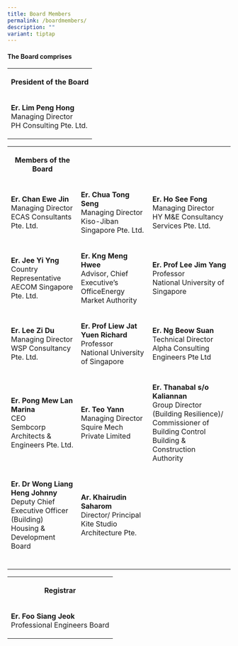```yaml
---
title: Board Members
permalink: /boardmembers/
description: ""
variant: tiptap
---
```

<h4>The Board comprises</h4>
<table>
<tbody>
<tr>
<th rowspan="1" colspan="1">
<p>President of the Board</p>
</th>
</tr>
<tr>
<td rowspan="1" colspan="1">
<p><strong>Er. Lim Peng Hong</strong> 
<br>Managing Director
<br>PH Consulting Pte. Ltd.</p>
</td>
</tr>
</tbody>
</table>
<table>
<tbody>
<tr>
<th rowspan="1" colspan="1">
<p>Members of the Board</p>
</th>
<th rowspan="1" colspan="1">
<p></p>
</th>
<th rowspan="1" colspan="1">
<p></p>
</th>
</tr>
<tr>
<td rowspan="1" colspan="1">
<p><strong>Er. Chan Ewe Jin</strong> 
<br>Managing Director
<br>ECAS Consultants Pte. Ltd.</p>
</td>
<td rowspan="1" colspan="1">
<p><strong>Er. Chua Tong Seng</strong> 
<br>Managing Director
<br>Kiso-Jiban Singapore Pte. Ltd.</p>
</td>
<td rowspan="1" colspan="1">
<p><strong>Er. Ho See Fong</strong> 
<br>Managing Director
<br>HY M&amp;E Consultancy Services Pte. Ltd.</p>
</td>
</tr>
<tr>
<td rowspan="1" colspan="1">
<p><strong>Er. Jee Yi Yng</strong> 
<br>Country Representative
<br>AECOM Singapore Pte. Ltd.</p>
</td>
<td rowspan="1" colspan="1">
<p><strong>Er. Kng Meng Hwee</strong> 
<br>Advisor, Chief Executive’s OfficeEnergy Market Authority</p>
</td>
<td rowspan="1" colspan="1">
<p><strong>Er. Prof Lee Jim Yang</strong> 
<br>Professor
<br>National University of Singapore</p>
</td>
</tr>
<tr>
<td rowspan="1" colspan="1">
<p><strong>Er. Lee Zi Du</strong> 
<br>Managing Director
<br>WSP Consultancy Pte. Ltd.</p>
</td>
<td rowspan="1" colspan="1">
<p><strong>Er. Prof Liew Jat Yuen Richard</strong> 
<br>Professor
<br>National University of Singapore</p>
</td>
<td rowspan="1" colspan="1">
<p><strong>Er. Ng Beow Suan</strong> 
<br>Technical Director
<br>Alpha Consulting Engineers Pte Ltd</p>
</td>
</tr>
<tr>
<td rowspan="1" colspan="1">
<p><strong>Er. Pong Mew Lan Marina</strong> 
<br>CEO
<br>Sembcorp Architects &amp; Engineers Pte. Ltd.</p>
</td>
<td rowspan="1" colspan="1">
<p><strong>Er. Teo Yann</strong> 
<br>Managing Director
<br>Squire Mech Private Limited</p>
</td>
<td rowspan="1" colspan="1">
<p><strong>Er. Thanabal s/o Kaliannan</strong> 
<br>Group Director (Building Resilience)/ Commissioner of Building Control
<br>Building &amp; Construction Authority</p>
</td>
</tr>
<tr>
<td rowspan="1" colspan="1">
<p><strong>Er. Dr Wong Liang Heng Johnny</strong> 
<br>Deputy Chief Executive Officer (Building)
<br>Housing &amp; Development Board</p>
</td>
<td rowspan="1" colspan="1">
<p><strong>Ar. Khairudin Saharom</strong> 
<br>Director/ Principal
<br>Kite Studio Architecture Pte.</p>
</td>
<td rowspan="1" colspan="1">
<p></p>
</td>
</tr>
<tr>
<td rowspan="1" colspan="1">
<p></p>
</td>
<td rowspan="1" colspan="1">
<p></p>
</td>
<td rowspan="1" colspan="1">
<p></p>
</td>
</tr>
</tbody>
</table>
<table>
<tbody>
<tr>
<th rowspan="1" colspan="1">
<p>Registrar</p>
</th>
</tr>
<tr>
<td rowspan="1" colspan="1">
<p><strong>Er. Foo Siang Jeok</strong> 
<br>Professional Engineers Board</p>
</td>
</tr>
</tbody>
</table>
<p></p>